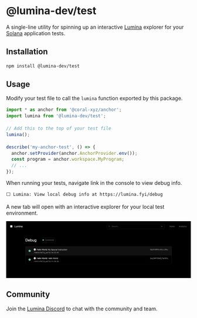 # @lumina-dev/test

A single-line utility for spinning up an interactive [Lumina](https://lumina.fyi) explorer for your [Solana](https://github.com/solana-labs/solana) application tests.

## Installation

```bash
npm install @lumina-dev/test
```

## Usage

Modify your test file to call the `lumina` function exported by this package.

```js
import * as anchor from '@coral-xyz/anchor';
import lumina from '@lumina-dev/test';

// Add this to the top of your test file
lumina();

describe('my-anchor-test', () => {
  anchor.setProvider(anchor.AnchorProvider.env());
  const program = anchor.workspace.MyProgram;
  // ...
});
```

When running your tests, navigate link in the console to view debug info.

```
⬜ Lumina: View local debug info at https://lumina.fyi/debug
```

A new tab will open with an interactive explorer for your local test environment.

<img alt="Test Information" src="../.github/resources/test.png">

## Community

Join the [Lumina Discord](http://discord.gg/e8J6wDwwrq) to chat with the community and team.

